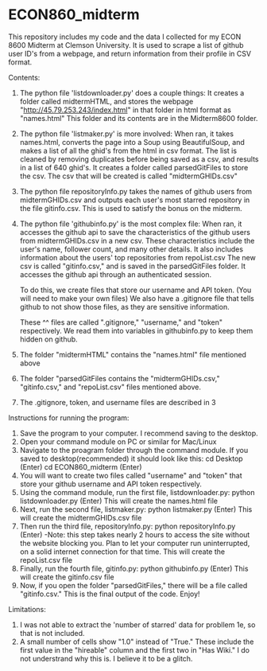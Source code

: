 # ECON860_midterm
This repository includes my code and the data I collected for my ECON 8600 Midterm at Clemson University. It is used to scrape a list of github user ID's from a webpage, and return information from their profile in CSV format.

Contents:

1.	The python file 'listdownloader.py' does a couple things: 
      It creates a folder called midtermHTML, and stores the webpage "http://45.79.253.243/index.html" in that folder in html format as "names.html" 
      This folder and its contents are in the Midterm8600 folder.
2.	The python file 'listmaker.py' is more involved: 
    	When ran, it takes names.html, converts the page into a Soup using BeautifulSoup, and makes a list of all the ghid's from the html in csv format. 
      The list is cleaned by removing duplicates before being saved as a csv, and results in a list of 640 ghid's. 
      It creates a folder called parsedGitFiles to store the csv. 
      The csv that will be created is called "midtermGHIDs.csv"
3.    The python file repositoryInfo.py takes the names of github users from midtermGHIDs.csv and outputs each user's most starred repository in the file gitinfo.csv. This is used to satisfy the bonus on the midterm.
4.	The python file 'githubinfo.py' is the most complex file: 
    	When ran, it accesses the github api to save the characteristics of the github users from midtermGHIDs.csv in a new csv.
      These characteristics include the user's name, follower count, and many other details. 
      It also includes information about the users' top repositories from repoList.csv
      The new csv is called "gitinfo.csv," and is saved in the parsedGitFiles folder. 
      It accesses the github api through an authenticated session. 
      
      To do this, we create files that store our username and API token. (You will need to make your own files)
      We also have a .gitignore file that tells github to not show those files, as they are sensitive information.
      
      These ^^ files are called ".gitignore," "username," and "token" respectively.
      We read them into variables in githubinfo.py to keep them hidden on github.
5.	The folder "midtermHTML" contains the "names.html" file mentioned above
6.	The folder "parsedGitFiles contains the "midtermGHIDs.csv," "gitinfo.csv," and "repoList.csv" files mentioned above.
7.	The .gitignore, token, and username files are described in 3

Instructions for running the program:

1.	Save the program to your computer. I recommend saving to the desktop.
2.	Open your command module on PC or similar for Mac/Linux
3.	Navigate to the proagram folder through the command module. If you saved to desktop(recommended) it should look like this: cd Desktop (Enter) cd ECON860_midterm (Enter)
4.	You will want to create two files called "username" and "token" that store your github username and API token respectively. 
5.	Using the command module, run the first file, listdownloader.py: python listdownloader.py (Enter)
      This will create the names.html file
6.	Next, run the second file, listmaker.py: python listmaker.py (Enter)
      This will create the midtermGHIDs.csv file
7.	Then run the third file, repositoryInfo.py: python repositoryInfo.py (Enter)
      -Note: this step takes nearly 2 hours to access the site without the website blocking you. Plan to let your computer run uninterrupted, on a solid internet connection for that time.
      This will create the repoList.csv file
8.	Finally, run the fourth file, gitinfo.py: python githubinfo.py (Enter)
      This will create the gitinfo.csv file
9.	Now, if you open the folder "parsedGitFiles," there will be a file called "gitinfo.csv." This is the final output of the code. Enjoy!

Limitations:
1.    I was not able to extract the 'number of starred' data for probllem 1e, so that is not included.
2.    A small number of cells show "1.0" instead of "True." These include the first value in the "hireable" column and the first two in "Has Wiki."
      I do not understrand why this is. I believe it to be a glitch. 
